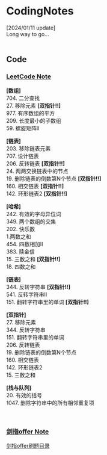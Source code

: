 # CodingNotes
[2024/01/11 update]  
Long way to go...  
&nbsp;
## Code
### [LeetCode Note](https://github.com/lyx9823/CodingNotes/tree/main/Code/LeetCode)  
**[数组]**  
704. 二分查找  
27. 移除元素    **[双指针!!]**  
977. 有序数组的平方  
209. 长度最小的子数组  
59. 螺旋矩阵II  

**[链表]**  
203. 移除链表元素  
707. 设计链表  
206. 反转链表    **[双指针!!]**  
24. 两两交换链表中的节点  
19. 删除链表的倒数第N个节点    **[双指针!!]**  
160. 相交链表    **[双指针!!]**  
142. 环形链表2    **[双指针!!]**  

**[哈希]**  
242. 有效的字母异位词  
349. 两个数组的交集  
202. 快乐数  
1.两数之和  
454. 四数相加II  
383. 赎金信  
15. 三数之和    **[双指针!!]**  
18. 四数之和   

**[链表]**  
344. 反转字符串    **[双指针!!]**  
541. 反转字符串II  
151. 翻转字符串里的单词    **[双指针!!]**  

**[双指针]**  
27. 移除元素  
344. 反转字符串  
151. 翻转字符串里的单词  
206. 反转链表  
19. 删除链表的倒数第N个节点  
160. 相交链表  
142. 环形链表2  
15. 三数之和  

**[栈与队列]**  
20. 有效的括号  
1047. 删除字符串中的所有相邻重复项  


&nbsp;
### [剑指offer Note](https://github.com/lyx9823/CS_Notes/tree/main/Code/%E5%89%91%E6%8C%87offer)
[剑指offer刷题目录](https://github.com/lyx9823/CodingNotes/blob/main/Code/%E5%89%91%E6%8C%87offer/%E5%89%91%E6%8C%87offer%E5%88%B7%E9%A2%98%E7%9B%AE%E5%BD%95.md)



